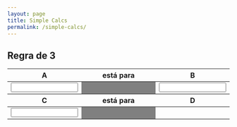 ```yaml
---
layout: page
title: Simple Calcs
permalink: /simple-calcs/
---
```


<style>
    table th {
        text-align: center;
    }

    table td {
        text-align: center;
    }
</style>

<script>

    function verifyAndCalc(){
        let a = document.getElementById("a");
        let b = document.getElementById("b");
        let c = document.getElementById("c");

        if(isNaN(a.value) || isNaN(b.value) || isNaN(c.value)){
            return;
        }

        let result = ((b.value * c.value)/(a.value)).toFixed(2);

        if(isNaN(result)) document.getElementById("d").textContent = "";
        else document.getElementById("d").textContent = result;
    }
</script>

<h2>Regra de 3</h2>

<table class="table">
            <thead>
              <tr>
                <th scope="col" width="33%">A</th>
                <th scope="col" width="33%">está para</th>
                <th scope="col" width="33%">B</th>
              </tr>
            </thead>
            <tbody>
              <tr>
                <td><input id="a" oninput="verifyAndCalc();" style="width: 100%;" type="number"/></td>
                <td style="background-color: grey;"></td>
                <td><input id="b" oninput="verifyAndCalc();" style="width: 100%;" type="number"/></td>
              </tr>
            </tbody>
            <thead>
                <tr>
                  <th scope="col">C</th>
                  <th scope="col">está para</th>
                  <th scope="col">D</th>
                </tr>
            </thead>
            <tbody>
                <tr>
                  <td><input id="c" oninput="verifyAndCalc();" style="width: 100%;" type="number"/></td>
                  <td style="background-color: grey;"></td>
                  <td><span id="d"></span></td>
                </tr>
            </tbody>
          </table>